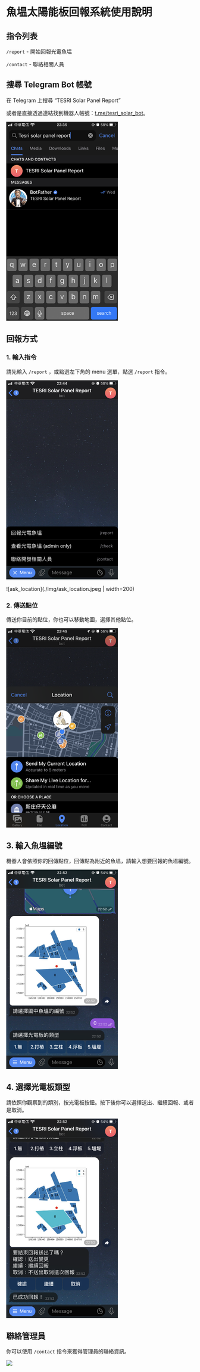 # 魚塭太陽能板回報系統使用說明


## 指令列表
`/report` - 開始回報光電魚塭

`/contact` - 聯絡相關人員

## 搜尋 Telegram Bot 帳號
在 Telegram 上搜尋 “TESRI Solar Panel Report”

或者是直接透過連結找到機器人帳號：[t.me/tesri_solar_bot](https://t.me/tesri_solar_bot)。

<img src="./img/search_bot.jpeg" width="300">


## 回報方式

### 1. 輸入指令
請先輸入 `/report` ，或點選左下角的 menu 選單，點選 `/report` 指令。

<img src="./img/report_command.jpeg" width="300">

![ask_location](./img/ask_location.jpeg | width=200)

### 2. 傳送點位
傳送你目前的點位，你也可以移動地圖，選擇其他點位。

<img src="./img/select_location.PNG" width="300">

## 3. 輸入魚塭編號
機器人會依照你的回傳點位，回傳點為附近的魚塭，請輸入想要回報的魚塭編號。

<img src="./img/send_pond_index.PNG" width="300">

## 4. 選擇光電板類型
請依照你觀察到的類別，按光電板按鈕。按下後你可以選擇送出、繼續回報、或者是取消。

<img src="./img/select_type_and_sent.PNG" width="300">


## 聯絡管理員
你可以使用 `/contact` 指令來獲得管理員的聯絡資訊。

<img src="./img/contact.PNG" width="300">

